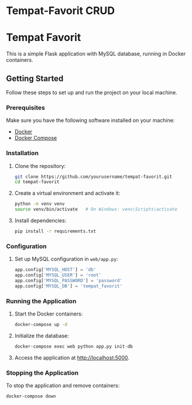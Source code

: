 # Tempat-Favorit CRUD
# Tempat Favorit

This is a simple Flask application with MySQL database, running in Docker containers.

## Getting Started

Follow these steps to set up and run the project on your local machine.

### Prerequisites

Make sure you have the following software installed on your machine:

- [Docker](https://docs.docker.com/get-docker/)
- [Docker Compose](https://docs.docker.com/compose/install/)

### Installation

1. Clone the repository:

    ```bash
    git clone https://github.com/yourusername/tempat-favorit.git
    cd tempat-favorit
    ```

2. Create a virtual environment and activate it:

    ```bash
    python -m venv venv
    source venv/bin/activate   # On Windows: venv\Scripts\activate
    ```

3. Install dependencies:

    ```bash
    pip install -r requirements.txt
    ```

### Configuration

1. Set up MySQL configuration in `web/app.py`:

    ```python
    app.config['MYSQL_HOST'] = 'db'
    app.config['MYSQL_USER'] = 'root'
    app.config['MYSQL_PASSWORD'] = 'password'
    app.config['MYSQL_DB'] = 'tempat_favorit'
    ```

### Running the Application

1. Start the Docker containers:

    ```bash
    docker-compose up -d
    ```

2. Initialize the database:

    ```bash
    docker-compose exec web python app.py init-db
    ```

3. Access the application at [http://localhost:5000](http://localhost:5000).

### Stopping the Application

To stop the application and remove containers:

```bash
docker-compose down
